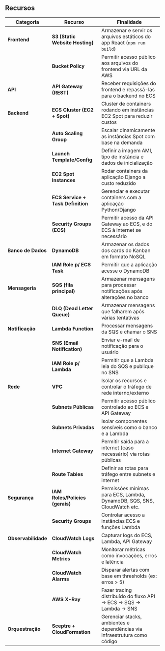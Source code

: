 ## **Recursos**

| Categoria           | Recurso                           | Finalidade                                                                |
| ------------------- | --------------------------------- | ------------------------------------------------------------------------- |
| **Frontend**        | **S3 (Static Website Hosting)**   | Armazenar e servir os arquivos estáticos do app React (`npm run build`)   |
|                     | **Bucket Policy**                 | Permitir acesso público aos arquivos do frontend via URL da AWS           |
| **API**             | **API Gateway (REST)**            | Receber requisições do frontend e repassá-las para o backend no ECS       |
| **Backend**         | **ECS Cluster (EC2 + Spot)**      | Cluster de containers rodando em instâncias EC2 Spot para reduzir custos  |
|                     | **Auto Scaling Group**            | Escalar dinamicamente as instâncias Spot com base na demanda              |
|                     | **Launch Template/Config**        | Definir a imagem AMI, tipo de instância e dados de inicialização          |
|                     | **EC2 Spot Instances**            | Rodar containers da aplicação Django a custo reduzido                     |
|                     | **ECS Service + Task Definition** | Gerenciar e executar containers com a aplicação Python/Django             |
|                     | **Security Groups (ECS)**         | Permitir acesso da API Gateway ao ECS, e do ECS à internet se necessário  |
| **Banco de Dados**  | **DynamoDB**                      | Armazenar os dados dos cards do Kanban em formato NoSQL                   |
|                     | **IAM Role p/ ECS Task**          | Permitir que a aplicação acesse o DynamoDB                                |
| **Mensageria**      | **SQS (fila principal)**          | Armazenar mensagens para processar notificações após alterações no banco  |
|                     | **DLQ (Dead Letter Queue)**       | Armazenar mensagens que falharem após várias tentativas                   |
| **Notificação**     | **Lambda Function**               | Processar mensagens da SQS e chamar o SNS                                 |
|                     | **SNS (Email Notification)**      | Enviar e-mail de notificação para o usuário                               |
|                     | **IAM Role p/ Lambda**            | Permitir que a Lambda leia do SQS e publique no SNS                       |
| **Rede**            | **VPC**                           | Isolar os recursos e controlar o tráfego de rede interno/externo          |
|                     | **Subnets Públicas**              | Permitir acesso público controlado ao ECS e API Gateway                   |
|                     | **Subnets Privadas**              | Isolar componentes sensíveis como o banco e a Lambda                      |
|                     | **Internet Gateway**              | Permitir saída para a internet (caso necessário) via rotas públicas       |
|                     | **Route Tables**                  | Definir as rotas para tráfego entre subnets e internet                    |
| **Segurança**       | **IAM Roles/Policies (gerais)**   | Permissões mínimas para ECS, Lambda, DynamoDB, SQS, SNS, CloudWatch etc.  |
|                     | **Security Groups**               | Controlar acesso a instâncias ECS e funções Lambda                        |
| **Observabilidade** | **CloudWatch Logs**               | Capturar logs do ECS, Lambda, API Gateway                                 |
|                     | **CloudWatch Metrics**            | Monitorar métricas como invocações, erros e latência                      |
|                     | **CloudWatch Alarms**             | Disparar alertas com base em thresholds (ex: erros > 5)                   |
|                     | **AWS X-Ray**                     | Fazer tracing distribuído do fluxo API → ECS → SQS → Lambda → SNS         |
| **Orquestração**    | **Sceptre + CloudFormation**      | Gerenciar stacks, ambientes e dependências via infraestrutura como código |